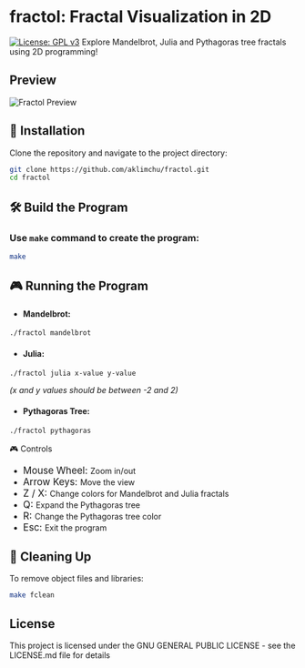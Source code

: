 # fractol: Fractal Visualization in 2D
[![License: GPL v3](https://img.shields.io/badge/License-GPLv3-blue.svg)](https://opensource.org/licenses/GPL-3.0)
Explore Mandelbrot, Julia and Pythagoras tree fractals using 2D programming!

## Preview
![Fractol Preview](link-to-screenshot.png)

## 🚀 Installation

Clone the repository and navigate to the project directory:
```bash
git clone https://github.com/aklimchu/fractol.git
cd fractol
```
## 🛠️ Build the Program

### Use `make` command to create the program:
```bash
make
```
## 🎮 Running the Program

* #### Mandelbrot:
```bash
./fractol mandelbrot
```
* #### Julia:
```bash
./fractol julia x-value y-value
```
*(x and y values should be between -2 and 2)*

* #### Pythagoras Tree:
```bash
./fractol pythagoras
```

🎮 Controls

* <big> Mouse Wheel: <small> Zoom in/out
* <big> Arrow Keys: <small> Move the view
* <big> Z / X: <small> Change colors for Mandelbrot and Julia fractals
* <big> Q: <small> Expand the Pythagoras tree
* <big> R: <small> Change the Pythagoras tree color
* <big> Esc: <small> Exit the program

## 🧹 Cleaning Up

To remove object files and libraries:
```bash
make fclean
```
## License

This project is licensed under the GNU GENERAL PUBLIC LICENSE - see the LICENSE.md file for details
